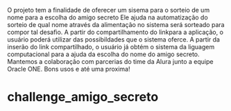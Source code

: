 O projeto tem a finalidade de oferecer um sisema para o sorteio de um nome para a escolha  do amigo secreto
Ele ajuda na automatização do sorteio de qual nome através da alimentação no sistema será sorteado para compor tal desafio.
A partir do compartilhamento do linkpara a aplicação, o usuário poderá utilizar das possibildades que o sistema oferce.
A partir da inserão do link compartilhado, o usuário já obtém o sistema da liguagem computacional para a ajuda da escolha do nome do amigo secreto.
Mantemos a colaboração com parcerias do time da Alura junto a equipe Oracle ONE.
Bons usos e até uma proxima!
# challenge_amigo_secreto
